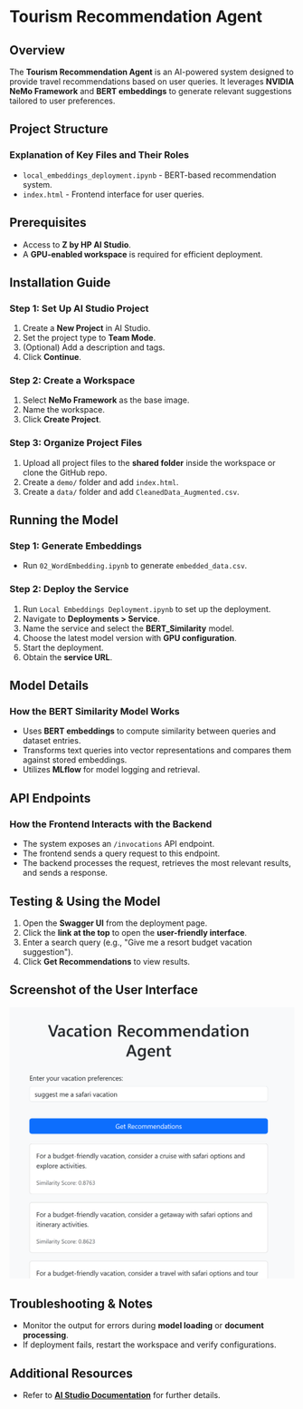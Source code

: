 # Tourism Recommendation Agent

## Overview
The **Tourism Recommendation Agent** is an AI-powered system designed to provide travel recommendations based on user queries. It leverages **NVIDIA NeMo Framework** and **BERT embeddings** to generate relevant suggestions tailored to user preferences.

## Project Structure
### Explanation of Key Files and Their Roles
- `local_embeddings_deployment.ipynb` - BERT-based recommendation system.
- `index.html` - Frontend interface for user queries.

## Prerequisites
- Access to **Z by HP AI Studio**.
- A **GPU-enabled workspace** is required for efficient deployment.

## Installation Guide
### Step 1: Set Up AI Studio Project
1. Create a **New Project** in AI Studio.
2. Set the project type to **Team Mode**.
3. (Optional) Add a description and tags.
4. Click **Continue**.

### Step 2: Create a Workspace
1. Select **NeMo Framework** as the base image.
2. Name the workspace.
3. Click **Create Project**.

### Step 3: Organize Project Files
1. Upload all project files to the **shared folder** inside the workspace or clone the GitHub repo.
2. Create a `demo/` folder and add `index.html`.
3. Create a `data/` folder and add `CleanedData_Augmented.csv`.

## Running the Model
### Step 1: Generate Embeddings
- Run `02_WordEmbedding.ipynb` to generate `embedded_data.csv`.

### Step 2: Deploy the Service
1. Run `Local Embeddings Deployment.ipynb` to set up the deployment.
2. Navigate to **Deployments > Service**.
3. Name the service and select the **BERT_Similarity** model.
4. Choose the latest model version with **GPU configuration**.
5. Start the deployment.
6. Obtain the **service URL**.

## Model Details
### How the BERT Similarity Model Works
- Uses **BERT embeddings** to compute similarity between queries and dataset entries.
- Transforms text queries into vector representations and compares them against stored embeddings.
- Utilizes **MLflow** for model logging and retrieval.

## API Endpoints
### How the Frontend Interacts with the Backend
- The system exposes an `/invocations` API endpoint.
- The frontend sends a query request to this endpoint.
- The backend processes the request, retrieves the most relevant results, and sends a response.

## Testing & Using the Model
1. Open the **Swagger UI** from the deployment page.
2. Click the **link at the top** to open the **user-friendly interface**.
3. Enter a search query (e.g., "Give me a resort budget vacation suggestion").
4. Click **Get Recommendations** to view results.

## Screenshot of the User Interface
![alt text](ui_tourism.png)

## Troubleshooting & Notes
- Monitor the output for errors during **model loading** or **document processing**.
- If deployment fails, restart the workspace and verify configurations.

## Additional Resources
- Refer to **[AI Studio Documentation](https://zdocs.datascience.hp.com/docs/aistudio/overview)** for further details.

